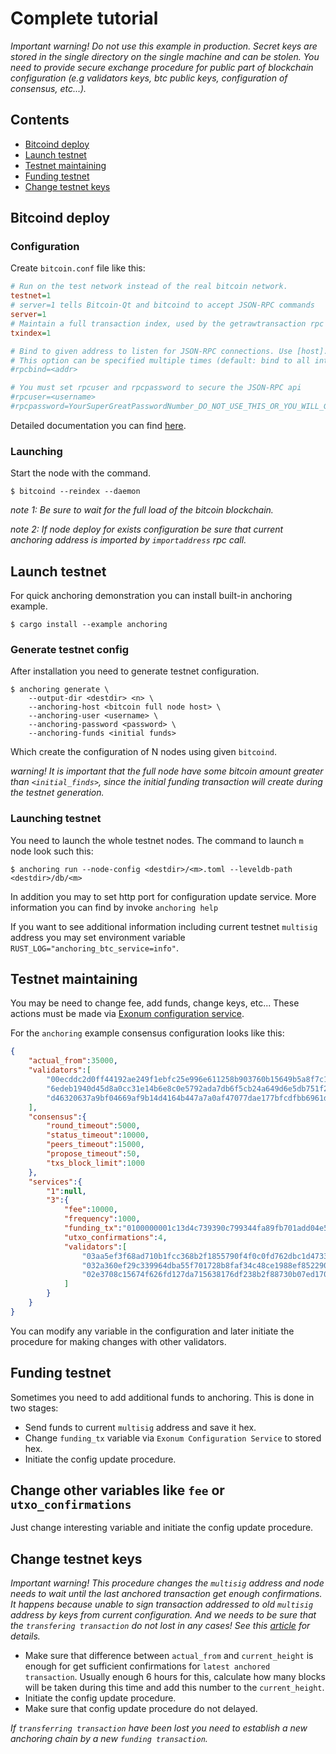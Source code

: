 # Complete tutorial

*Important warning! Do not use this example in production. Secret keys are stored in the single directory on the single machine and can be stolen. 
You need to provide secure exchange procedure for public part of blockchain configuration (e.g validators keys, btc public keys, configuration of consensus, etc...).*

## Contents
* [Bitcoind deploy](#bitcoind-deploy)
* [Launch testnet](#launch-testnet)
* [Testnet maintaining](#testnet-maintaining)
* [Funding testnet](#funding-testnet)
* [Change testnet keys](#change-testnet-keys)

## Bitcoind deploy

### Configuration
Create `bitcoin.conf` file like this: 
```ini
# Run on the test network instead of the real bitcoin network.
testnet=1
# server=1 tells Bitcoin-Qt and bitcoind to accept JSON-RPC commands
server=1
# Maintain a full transaction index, used by the getrawtransaction rpc call
txindex=1

# Bind to given address to listen for JSON-RPC connections. Use [host]:port notation for IPv6.
# This option can be specified multiple times (default: bind to all interfaces)
#rpcbind=<addr>

# You must set rpcuser and rpcpassword to secure the JSON-RPC api
#rpcuser=<username>
#rpcpassword=YourSuperGreatPasswordNumber_DO_NOT_USE_THIS_OR_YOU_WILL_GET_ROBBED_385593
```
Detailed documentation you can find [here](https://en.bitcoin.it/wiki/Running_Bitcoin#Bitcoin.conf_Configuration_File).

### Launching
Start the node with the command.
```
$ bitcoind --reindex --daemon
```
*note 1: Be sure to wait for the full load of the bitcoin blockchain.*

*note 2: If node deploy for exists configuration be sure that current anchoring address is imported by `importaddress` rpc call.*

## Launch testnet
For quick anchoring demonstration you can install built-in anchoring example.
```
$ cargo install --example anchoring
```

### Generate testnet config
After installation you need to generate testnet configuration.
```
$ anchoring generate \
    --output-dir <destdir> <n> \
    --anchoring-host <bitcoin full node host> \
    --anchoring-user <username> \
    --anchoring-password <password> \
    --anchoring-funds <initial funds>
```
Which create the configuration of N nodes using given `bitcoind`.

*warning! It is important that the full node have some bitcoin amount greater  than `<initial_finds>`, since the initial funding transaction will create during the testnet generation.*

### Launching testnet
You need to launch the whole testnet nodes. 
The command to launch `m` node look such this:
```
$ anchoring run --node-config <destdir>/<m>.toml --leveldb-path <destdir>/db/<m>
```
In addition you may to set http port for configuration update service. More information you can find by invoke `anchoring help`

If you want to see additional information including current testnet `multisig` address you may set environment variable `RUST_LOG="anchoring_btc_service=info"`.

## Testnet maintaining
You may be need to change fee, add funds, change keys, etc... These actions must be made via 
[Exonum configuration service](https://github.com/exonum/exonum-configuration). 

For the `anchoring` example consensus configuration looks like this:
```json
{
    "actual_from":35000,
    "validators":[
        "00ecddc2d0ff44192ae249f1ebfc25e996e611258b903760b15649b5a8f7c1a8", 
        "6edeb1940d45d8a0cc31e14b6e8c0e5792ada7db6f5cb24a649d6e5db751f260", 
        "d46320637a9bf04669af9b14d4164b447a7a0af47077dae177bfcdfbb6961df4"
    ],
    "consensus":{
        "round_timeout":5000,
        "status_timeout":10000,
        "peers_timeout":15000,
        "propose_timeout":50,
        "txs_block_limit":1000
    },
    "services":{
        "1":null,
        "3":{
            "fee":10000,
            "frequency":1000,
            "funding_tx":"0100000001c13d4c739390c799344fa89fb701add04e5ccaf3d580e4d4379c4b897e3a2266000000006b483045022100ff88211040a8a95a42ca8520749c1b2b4024ce07b3ed1b51da8bb90ef77dbe5d022034b34ef638d23ef0ea532e2c84a8816cb32021112d4bcf1457b4e2c149d1b83f01210250749a68b12a93c2cca6f86a9a9c9ba37f5191e85334c340856209a17cca349afeffffff0240420f000000000017a914180d8e6b0ad7f63177e943752c278294709425bd872908da0b000000001976a914dee9f9433b3f2d24cbd833f83a41e4c1235efa3f88acd6ac1000",
            "utxo_confirmations":4,
            "validators":[
                "03aa5ef3f68ad710b1fcc368b2f1855790f4f0c0fd762dbc1d47339c7ffb8fe363", 
                "032a360ef29c339964dba55f701728b8faf34c48ce1988ef85229011cc26d0472f",
                "02e3708c15674f626fd127da715638176df238b2f88730b07ed1700fcede872c25"
            ]
        }
    }
}
```
You can modify any variable in the configuration and later initiate the procedure for making changes with other validators.

## Funding testnet
Sometimes you need to add additional funds to anchoring. 
This is done in two stages:
* Send funds to current `multisig` address and save it hex.
* Change `funding_tx` variable via `Exonum Configuration Service` to stored hex. 
* Initiate the config update procedure.

## Change other variables like `fee` or `utxo_confirmations`
Just change interesting variable and initiate the config update procedure.

## Change testnet keys
*Important warning! This procedure changes the `multisig` address and node needs to wait 
until the last anchored transaction get enough confirmations.
It happens because unable to sign transaction addressed to old `multisig` address by keys 
from current configuration. And we needs to be sure that the `transfering transaction` do not lost in any cases!
See this [article](#todo) for details.*

* Make sure that difference between `actual_from` and `current_height` is enough for get sufficient confirmations for `latest anchored transaction`. Usually enough 6 hours for this, calculate how many blocks will be taken during this time and add this number to the `current_height`.
* Initiate the config update procedure.
* Make sure that config update procedure do not delayed.

*If `transferring transaction` have been lost you need to establish a new anchoring chain by a new `funding transaction`.*